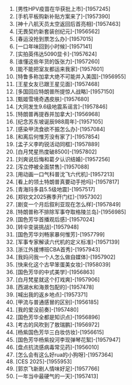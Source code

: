 
1. [男性HPV疫苗在华获批上市]-[1957245]
1. [手机平板购新补贴方案来了]-[1957390]
1. [神十八航天员太空返回后首亮相]-[1957463]
1. [无畏契约新套装创纪元]-[1956562]
1. [春运没抢到票怎么办]-[1957015]
1. [一口年味回到小时候]-[1957141]
1. [实拍英伟达5090显卡]-[1957624]
1. [谁懂这些年货的饭张力]-[1957260]
1. [能不能把室友都运来我家]-[1957601]
1. [特鲁多称加拿大绝不可能并入美国]-[1956955]
1. [王星女友已跟王星见面]-[1957468]
1. [多国回应特朗普所提惊人战略]-[1957150]
1. [甄姬雪境奇遇皮肤]-[1957680]
1. [大同发生9.6级地震系谣言]-[1957846]
1. [特朗普再提吞并加拿大]-[1956968]
1. [纪念苏东坡诞辰988周年]-[1957105]
1. [感染甲流食欲不振怎么办]-[1957084]
1. [和离后何惟芳没有家了]-[1957854]
1. [孟子义李昀锐活动同框]-[1957889]
1. [白月梵星热度破8500]-[1957802]
1. [刘爽说后悔和葛夕认识结婚]-[1957256]
1. [泻立停被全面禁售]-[1957088]
1. [用动画一口气科普沈飞六代机]-[1957213]
1. [看上的领土特朗普真要动手抢吗]-[1957817]
1. [青海玛多县5.5级地震]-[1957517]
1. [郑钦文2025赛季开门红]-[1957302]
1. [剧变一个月后叙利亚现在怎么样]-[1957849]
1. [特朗普称不排除军事夺取格陵兰岛]-[1956985]
1. [国色芳华首播观后感]-[1957024]
1. [转伞变装挑战]-[1957948]
1. [国色芳华刘畅家暴何惟芳]-[1957799]
1. [军事专家解读六代机的定义标准]-[1957139]
1. [浙江外援博班CBA首秀]-[1957943]
1. [我妈问我一个人怎么做自媒体]-[1957902]
1. [快来化这个古早笨蛋美女妆]-[1958039]
1. [国色芳华的中式美学]-[1956863]
1. [白月梵星就这个打戏爽]-[1957906]
1. [西湖水和海景包配的]-[1957478]
1. [喊出我的返乡地点]-[1957371]
1. [甲流与普通感冒的区别]-[1956185]
1. [我的爱没前奏]-[1957480]
1. [国色芳华全都是知识点]-[1956896]
1. [考古的风吹到了敖瑞鹏]-[1956972]
1. [杨紫国色芳华三白妆仿妆]-[1956615]
1. [国色芳华杨紫投河李现弹琴花絮]-[1957947]
1. [盘点抗流感病毒常见药]-[1956010]
1. [怎么会有这么好rua的小狗呀]-[1957364]
1. [CES 2025]-[1955953]
1. [郭京飞新剧人情味好足]-[1957766]
1. [一年当中最硬气的一天]-[1957413]